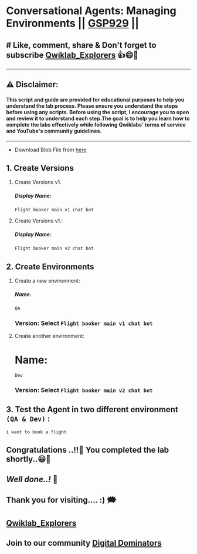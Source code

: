 # Conversational Agents: Managing Environments || [GSP929](https://www.cloudskillsboost.google/focuses/21708?parent=catalog) ||

## # Like, comment, share & Don't forget to subscribe [Qwiklab_Explorers](https://youtube.com/@titashshil?si=RgamNu1dc9jVIbJN) 👍😄🤝

---
## ⚠️ **Disclaimer:**
#### This script and guide are provided for educational purposes to help you understand the lab process. Please ensure you understand the steps before using any scripts. Before using the script, I encourage you to open and review it to understand each step.The goal is to help you learn how to complete the labs effectively while following Qwiklabs' terms of service and YouTube's community guidelines.
---

* Download Blob File from [here](https://drive.google.com/file/d/1TFrpJvVBzU_jIQiF5uADRtgKN9OQD6VF/view?usp=sharing)


## 1. Create Versions

1. Create Versions v1.

   ##### Display Name: 

   ```
   Flight booker main v1 chat bot
   ```

2. Create Versions v1.:

   ##### Display Name: 
   
   ```
   Flight booker main v2 chat bot
   ```

## 2. Create Environments

1. Create a new environment:
   ##### Name:
   ```
   QA
   ```
   ### Version: Select `Flight booker main v1 chat bot`

2. Create another environment:
   # Name:
   ```
   Dev
   ```
   ### Version: Select `Flight booker main v2 chat bot`

## 3. Test the Agent in two different environment `(QA & Dev)` :

```
i want to book a flight
```
## Congratulations ..!!🎉  You completed the lab shortly..😃💯

## *Well done..!* 👏

## Thank you for visiting.... :) 🗯️

## [Qwiklab_Explorers](https://youtube.com/@titashshil?si=RgamNu1dc9jVIbJN)

## Join to our community [Digital Dominators](https://linktr.ee/digital_dominators)

